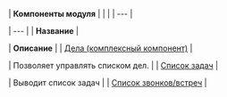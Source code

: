 | **Компоненты модуля** | | |
| --- |

| --- |
| **Название** |

| **Описание** |
| [Дела (комплексный компонент)](/user_help/components/crm/crm_activity/crm_activity.php) |

| Позволяет управлять списком дел. |
| [Список задач](/user_help/components/crm/crm_activity/task_list.php) |

| Выводит список задач |
| [Список звонков/встреч](/user_help/components/crm/crm_activity/activity_calendar_list.php) |